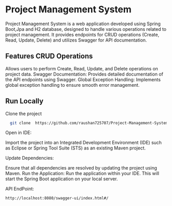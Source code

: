
# Project Management System

 Project Management System is a web application developed using Spring Boot,Jpa and H2 database, designed to handle various operations related to project management. It provides endpoints for CRUD operations (Create, Read, Update, Delete) and utilizes Swagger for API documentation.


## Features CRUD Operations
 Allows users to perform Create, Read, Update, and Delete operations on project data. Swagger Documentation: Provides detailed documentation of the API endpoints using Swagger. Global Exception Handling: Implements global exception handling to ensure smooth error management.
## Run Locally

Clone the project

```bash
  git clone  https://github.com/raushan725707/Project-Management-System
```

Open in IDE:

Import the project into an Integrated Development Environment (IDE) such as Eclipse or Spring Tool Suite (STS) as an existing Maven project.

Update Dependencies:

Ensure that all dependencies are resolved by updating the project using Maven. Run the Application: Run the application within your IDE. This will start the Spring Boot application on your local server.


API EndPoint:
```bash
http://localhost:8080/swagger-ui/index.html#/


